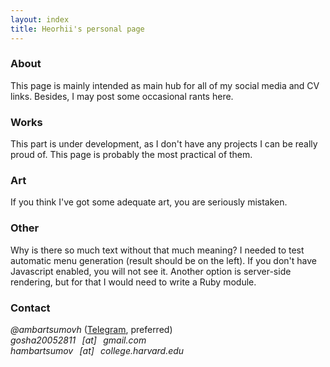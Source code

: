 ```yaml
---
layout: index
title: Heorhii's personal page
---
```

### About

This page is mainly intended as main hub for all of my social media and CV links.
Besides, I may post some occasional rants here.

### Works

This part is under development, as I don't have any projects I can be really proud of. This page is probably the most practical of them.

### Art

If you think I've got some adequate art, you are seriously mistaken. 

### Other

Why is there so much text without that much meaning? I needed to test automatic menu generation (result should be on the left). If you don't have Javascript enabled, you will not see it. Another option is server-side rendering, but for that I would need to write a Ruby module.

### Contact

*@ambartsumovh* ([Telegram](https://telegram.org/), preferred)\
*gosha20052811⠀[аt]⠀gmail.com*\
*hambartsumov⠀[аt]⠀college.harvard.edu*